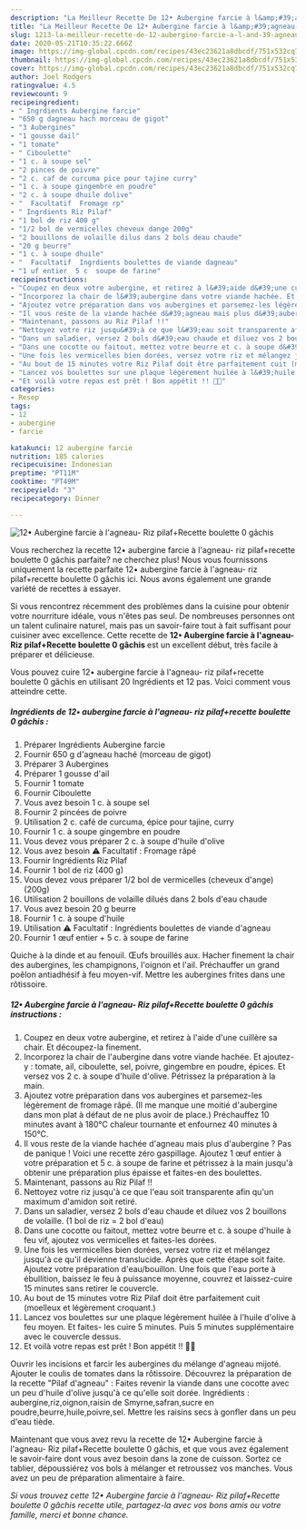 ```yaml
---
description: "La Meilleur Recette De 12• Aubergine farcie à l&amp;#39;agneau- Riz pilaf+Recette boulette 0 gâchis"
title: "La Meilleur Recette De 12• Aubergine farcie à l&amp;#39;agneau- Riz pilaf+Recette boulette 0 gâchis"
slug: 1213-la-meilleur-recette-de-12-aubergine-farcie-a-l-and-39-agneau-riz-pilafrecette-boulette-0-gachis
date: 2020-05-21T10:35:22.666Z
image: https://img-global.cpcdn.com/recipes/43ec23621a8dbcdf/751x532cq70/12•-aubergine-farcie-a-lagneau-riz-pilafrecette-boulette-0-gachis-photo-principale-de-la-recette.jpg
thumbnail: https://img-global.cpcdn.com/recipes/43ec23621a8dbcdf/751x532cq70/12•-aubergine-farcie-a-lagneau-riz-pilafrecette-boulette-0-gachis-photo-principale-de-la-recette.jpg
cover: https://img-global.cpcdn.com/recipes/43ec23621a8dbcdf/751x532cq70/12•-aubergine-farcie-a-lagneau-riz-pilafrecette-boulette-0-gachis-photo-principale-de-la-recette.jpg
author: Joel Rodgers
ratingvalue: 4.5
reviewcount: 9
recipeingredient:
- " Ingrdients Aubergine farcie"
- "650 g dagneau hach morceau de gigot"
- "3 Aubergines"
- "1 gousse dail"
- "1 tomate"
- " Ciboulette"
- "1 c. à soupe sel"
- "2 pinces de poivre"
- "2 c. caf de curcuma pice pour tajine curry"
- "1 c. à soupe gingembre en poudre"
- "2 c. à soupe dhuile dolive"
- "  Facultatif  Fromage rp"
- " Ingrdients Riz Pilaf"
- "1 bol de riz 400 g"
- "1/2 bol de vermicelles cheveux dange 200g"
- "2 bouillons de volaille dilus dans 2 bols deau chaude"
- "20 g beurre"
- "1 c. à soupe dhuile"
- "  Facultatif  Ingrdients boulettes de viande dagneau"
- "1 uf entier  5 c  soupe de farine"
recipeinstructions:
- "Coupez en deux votre aubergine, et retirez à l&#39;aide d&#39;une cuillère sa chair. Et découpez-la finement."
- "Incorporez la chair de l&#39;aubergine dans votre viande hachée. Et ajoutez-y : tomate, ail, ciboulette, sel, poivre, gingembre en poudre, épices. Et versez vos 2 c. à soupe d&#39;huile d&#39;olive. Pétrissez la préparation à la main."
- "Ajoutez votre préparation dans vos aubergines et parsemez-les légèrement de fromage râpé. (Il me manque une moitié d&#39;aubergine dans mon plat à défaut de ne plus avoir de place.) Préchauffez 10 minutes avant à 180°C chaleur tournante et enfournez 40 minutes à 150°C."
- "Il vous reste de la viande hachée d&#39;agneau mais plus d&#39;aubergine ? Pas de panique ! Voici une recette zéro gaspillage. Ajoutez 1 œuf entier à votre préparation et 5 c. à soupe de farine et pétrissez à la main jusqu&#39;à obtenir une préparation plus épaisse et faites-en des boulettes."
- "Maintenant, passons au Riz Pilaf !!"
- "Nettoyez votre riz jusqu&#39;à ce que l&#39;eau soit transparente afin qu&#39;un maximum d&#39;amidon soit retiré."
- "Dans un saladier, versez 2 bols d&#39;eau chaude et diluez vos 2 bouillons de volaille. (1 bol de riz = 2 bol d&#39;eau)"
- "Dans une cocotte ou faitout, mettez votre beurre et c. à soupe d&#39;huile à feu vif, ajoutez vos vermicelles et faites-les dorées."
- "Une fois les vermicelles bien dorées, versez votre riz et mélangez jusqu&#39;à ce qu&#39;il devienne translucide. Après que cette étape soit faite. Ajoutez votre préparation d&#39;eau/bouillon. Une fois que l&#39;eau porte à ébullition, baissez le feu à puissance moyenne, couvrez et laissez-cuire 15 minutes sans retirer le couvercle."
- "Au bout de 15 minutes votre Riz Pilaf doit être parfaitement cuit (moelleux et légèrement croquant.)"
- "Lancez vos boulettes sur une plaque légèrement huilée à l&#39;huile d&#39;olive à feu moyen. Et faites- les cuire 5 minutes. Puis 5 minutes supplémentaire avec le couvercle dessus."
- "Et voilà votre repas est prêt ! Bon appétit !! 👍🏼"
categories:
- Resep
tags:
- 12
- aubergine
- farcie

katakunci: 12 aubergine farcie 
nutrition: 185 calories
recipecuisine: Indonesian
preptime: "PT11M"
cooktime: "PT49M"
recipeyield: "3"
recipecategory: Dinner

---
```



![12• Aubergine farcie à l&#39;agneau- Riz pilaf+Recette boulette 0 gâchis](https://img-global.cpcdn.com/recipes/43ec23621a8dbcdf/751x532cq70/12•-aubergine-farcie-a-lagneau-riz-pilafrecette-boulette-0-gachis-photo-principale-de-la-recette.jpg)

Vous recherchez la recette 12• aubergine farcie à l&#39;agneau- riz pilaf+recette boulette 0 gâchis parfaite? ne cherchez plus! Nous vous fournissons uniquement la recette parfaite 12• aubergine farcie à l&#39;agneau- riz pilaf+recette boulette 0 gâchis ici. Nous avons également une grande variété de recettes à essayer.

Si vous rencontrez récemment des problèmes dans la cuisine pour obtenir votre nourriture idéale, vous n'êtes pas seul. De nombreuses personnes ont un talent culinaire naturel, mais pas un savoir-faire tout à fait suffisant pour cuisiner avec excellence. Cette recette de <strong> 12• Aubergine farcie à l&#39;agneau- Riz pilaf+Recette boulette 0 gâchis </strong> est un excellent début, très facile à préparer et délicieuse.

<!--inarticleads1-->

Vous pouvez cuire 12• aubergine farcie à l&#39;agneau- riz pilaf+recette boulette 0 gâchis en utilisant 20 Ingrédients et 12 pas. Voici comment vous atteindre cette.

##### Ingrédients de 12• aubergine farcie à l&#39;agneau- riz pilaf+recette boulette 0 gâchis :

1. Préparer  Ingrédients Aubergine farcie
1. Fournir 650 g d&#39;agneau haché (morceau de gigot)
1. Préparer 3 Aubergines
1. Préparer 1 gousse d&#39;ail
1. Fournir 1 tomate
1. Fournir  Ciboulette
1. Vous avez besoin 1 c. à soupe sel
1. Fournir 2 pincées de poivre
1. Utilisation 2 c. café de curcuma, épice pour tajine, curry
1. Fournir 1 c. à soupe gingembre en poudre
1. Vous devez vous préparer 2 c. à soupe d&#39;huile d&#39;olive
1. Vous avez besoin  ⚠️ Facultatif : Fromage râpé
1. Fournir  Ingrédients Riz Pilaf
1. Fournir 1 bol de riz (400 g)
1. Vous devez vous préparer 1/2 bol de vermicelles (cheveux d&#39;ange) (200g)
1. Utilisation 2 bouillons de volaille dilués dans 2 bols d&#39;eau chaude
1. Vous avez besoin 20 g beurre
1. Fournir 1 c. à soupe d&#39;huile
1. Utilisation  ⚠️ Facultatif : Ingrédients boulettes de viande d&#39;agneau
1. Fournir 1 œuf entier + 5 c. à soupe de farine


Quiche à la dinde et au fenouil. Œufs brouillés aux. Hacher finement la chair des aubergines, les champignons, l&#39;oignon et l&#39;ail. Préchauffer un grand poêlon antiadhésif à feu moyen-vif. Mettre les aubergines frites dans une rôtissoire. 

<!--inarticleads2-->

##### 12• Aubergine farcie à l&#39;agneau- Riz pilaf+Recette boulette 0 gâchis instructions :

1. Coupez en deux votre aubergine, et retirez à l&#39;aide d&#39;une cuillère sa chair. Et découpez-la finement.
1. Incorporez la chair de l&#39;aubergine dans votre viande hachée. Et ajoutez-y : tomate, ail, ciboulette, sel, poivre, gingembre en poudre, épices. Et versez vos 2 c. à soupe d&#39;huile d&#39;olive. Pétrissez la préparation à la main.
1. Ajoutez votre préparation dans vos aubergines et parsemez-les légèrement de fromage râpé. (Il me manque une moitié d&#39;aubergine dans mon plat à défaut de ne plus avoir de place.) Préchauffez 10 minutes avant à 180°C chaleur tournante et enfournez 40 minutes à 150°C.
1. Il vous reste de la viande hachée d&#39;agneau mais plus d&#39;aubergine ? Pas de panique ! Voici une recette zéro gaspillage. Ajoutez 1 œuf entier à votre préparation et 5 c. à soupe de farine et pétrissez à la main jusqu&#39;à obtenir une préparation plus épaisse et faites-en des boulettes.
1. Maintenant, passons au Riz Pilaf !!
1. Nettoyez votre riz jusqu&#39;à ce que l&#39;eau soit transparente afin qu&#39;un maximum d&#39;amidon soit retiré.
1. Dans un saladier, versez 2 bols d&#39;eau chaude et diluez vos 2 bouillons de volaille. (1 bol de riz = 2 bol d&#39;eau)
1. Dans une cocotte ou faitout, mettez votre beurre et c. à soupe d&#39;huile à feu vif, ajoutez vos vermicelles et faites-les dorées.
1. Une fois les vermicelles bien dorées, versez votre riz et mélangez jusqu&#39;à ce qu&#39;il devienne translucide. Après que cette étape soit faite. Ajoutez votre préparation d&#39;eau/bouillon. Une fois que l&#39;eau porte à ébullition, baissez le feu à puissance moyenne, couvrez et laissez-cuire 15 minutes sans retirer le couvercle.
1. Au bout de 15 minutes votre Riz Pilaf doit être parfaitement cuit (moelleux et légèrement croquant.)
1. Lancez vos boulettes sur une plaque légèrement huilée à l&#39;huile d&#39;olive à feu moyen. Et faites- les cuire 5 minutes. Puis 5 minutes supplémentaire avec le couvercle dessus.
1. Et voilà votre repas est prêt ! Bon appétit !! 👍🏼


Ouvrir les incisions et farcir les aubergines du mélange d&#39;agneau mijoté. Ajouter le coulis de tomates dans la rôtissoire. Découvrez la préparation de la recette &#34;Pilaf d&#39;agneau&#34; : Faites revenir la viande dans une cocotte avec un peu d&#39;huile d&#39;olive jusqu&#39;à ce qu&#39;elle soit dorée. Ingrédients : aubergine,riz,oignon,raisin de Smyrne,safran,sucre en poudre,beurre,huile,poivre,sel. Mettre les raisins secs à gonfler dans un peu d&#39;eau tiède. 

<!--inarticleads1-->

<p>
Maintenant que vous avez revu la recette de 12• Aubergine farcie à l&#39;agneau- Riz pilaf+Recette boulette 0 gâchis, et que vous avez également le savoir-faire dont vous avez besoin dans la zone de cuisson. Sortez ce tablier, dépoussiérez vos bols à mélanger et retroussez vos manches. Vous avez un peu de préparation alimentaire à faire.
</p>

<p>
<i>Si vous trouvez cette 12• Aubergine farcie à l&#39;agneau- Riz pilaf+Recette boulette 0 gâchis recette utile, partagez-la avec vos bons amis ou votre famille, merci et bonne chance.</i>
</p>

